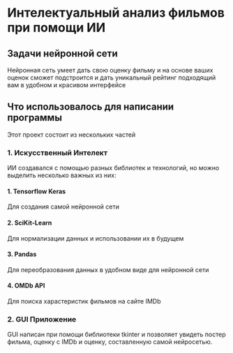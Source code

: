# Интелектуальный анализ фильмов при помощи ИИ
## Задачи нейронной сети
Нейронная сеть умеет дать свою оценку фильму и на основе ваших оценок сможет подстроится и дать уникальный рейтинг подходящий вам в удобном и красивом интерфейсе
## Что использовалось для написании программы
Этот проект состоит из нескольких частей
### 1. Искусственный Интелект
ИИ создавался с помощью разных библиотек и технологий, но можно выделить несколько важных из них:
#### 1. Tensorflow Keras
Для создания самой нейронной сети
#### 2. SciKit-Learn
Для нормализации данных и использовании их в будущем
#### 3. Pandas
Для переобразования данных в удобном виде для нейронной сети
#### 4. OMDb API
Для поиска харастеристик фильмов на сайте IMDb 
### 2. GUI Приложение
GUI написан при помощи библиотеки tkinter и позволяет увидеть постер фильма, оценку с IMDb и оценку, составленную самой нейросетью.

